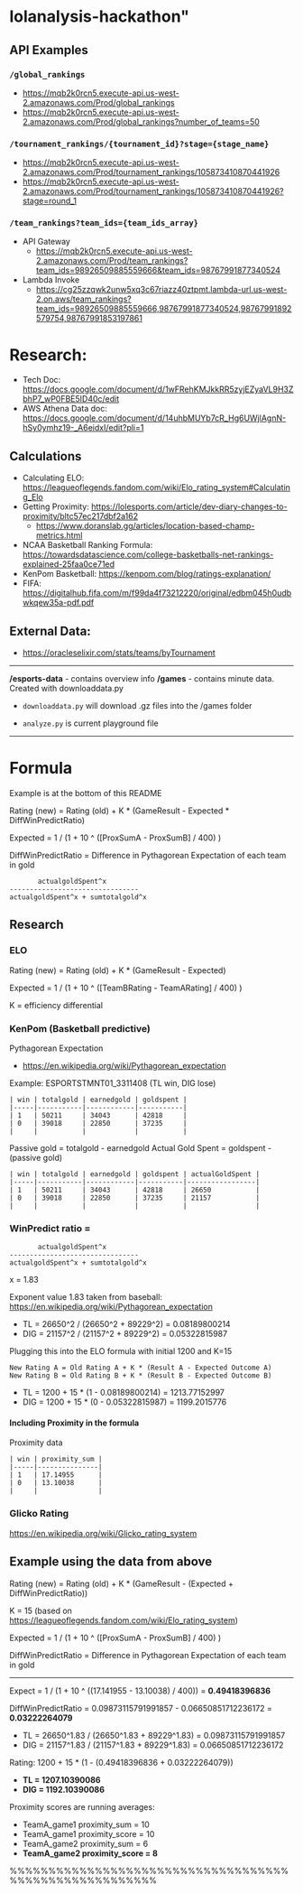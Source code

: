 # lolanalysis-hackathon" 

## API Examples

### `/global_rankings`
- https://mqb2k0rcn5.execute-api.us-west-2.amazonaws.com/Prod/global_rankings
- https://mqb2k0rcn5.execute-api.us-west-2.amazonaws.com/Prod/global_rankings?number_of_teams=50

### `/tournament_rankings/{tournament_id}?stage={stage_name}`
- https://mqb2k0rcn5.execute-api.us-west-2.amazonaws.com/Prod/tournament_rankings/105873410870441926
- https://mqb2k0rcn5.execute-api.us-west-2.amazonaws.com/Prod/tournament_rankings/105873410870441926?stage=round_1

### `/team_rankings?team_ids={team_ids_array}`
- API Gateway
  - https://mqb2k0rcn5.execute-api.us-west-2.amazonaws.com/Prod/team_rankings?team_ids=98926509885559666&team_ids=98767991877340524
- Lambda Invoke
  - https://cg25zzqwk2unw5xq3c67riazz40ztpmt.lambda-url.us-west-2.on.aws/team_rankings?team_ids=98926509885559666,98767991877340524,98767991892579754,98767991853197861



# Research:
- Tech Doc: https://docs.google.com/document/d/1wFRehKMJkkRR5zyjEZyaVL9H3ZbhP7_wP0FBE5ID40c/edit
- AWS Athena Data doc: https://docs.google.com/document/d/14uhbMUYb7cR_Hg6UWjlAgnN-hSy0ymhz19-_A6eidxI/edit?pli=1

## Calculations
- Calculating ELO: https://leagueoflegends.fandom.com/wiki/Elo_rating_system#Calculating_Elo
- Getting Proximity: https://lolesports.com/article/dev-diary-changes-to-proximity/bltc57ec217dbf2a162
  - https://www.doranslab.gg/articles/location-based-champ-metrics.html
- NCAA Basketball Ranking Formula: https://towardsdatascience.com/college-basketballs-net-rankings-explained-25faa0ce71ed
- KenPom Basketball: https://kenpom.com/blog/ratings-explanation/
- FIFA: https://digitalhub.fifa.com/m/f99da4f73212220/original/edbm045h0udbwkqew35a-pdf.pdf


## External Data:
- https://oracleselixir.com/stats/teams/byTournament


--------------

**/esports-data** - contains overview info
**/games** - contains minute data. Created with downloaddata.py

- `downloaddata.py` will download .gz files into the /games folder

- `analyze.py` is current playground file

--------------
# Formula
Example is at the bottom of this README

Rating (new) = Rating (old) + K * (GameResult - Expected * DiffWinPredictRatio)

Expected = 1 / (1 + 10 ^ ([ProxSumA - ProxSumB] / 400) )

DiffWinPredictRatio = Difference in Pythagorean Expectation of each team in gold 
```
       actualgoldSpent^x 
--------------------------------
actualgoldSpent^x + sumtotalgold^x

```


## Research

### ELO
Rating (new) = Rating (old) + K * (GameResult - Expected)

Expected = 1 / (1 + 10 ^ ([TeamBRating - TeamARating] / 400) )

K = efficiency differential

### KenPom (Basketball predictive)
Pythagorean Expectation
- https://en.wikipedia.org/wiki/Pythagorean_expectation


Example: ESPORTSTMNT01_3311408 (TL win, DIG lose)
```
| win | totalgold | earnedgold | goldspent |
|-----|-----------|------------|-----------|
| 1   | 50211     | 34043      | 42818     |
| 0   | 39018     | 22850      | 37235     |
|     |           |            |           |
```

Passive gold = totalgold - earnedgold
Actual Gold Spent = goldspent - (passive gold)
```
| win | totalgold | earnedgold | goldspent | actualGoldSpent |
|-----|-----------|------------|-----------|-----------------|
| 1   | 50211     | 34043      | 42818     | 26650           |
| 0   | 39018     | 22850      | 37235     | 21157           |
|     |           |            |           |                 |
```


### WinPredict ratio = 
```
       actualgoldSpent^x 
--------------------------------
actualgoldSpent^x + sumtotalgold^x
```
x = 1.83 

Exponent value 1.83 taken from baseball: https://en.wikipedia.org/wiki/Pythagorean_expectation


- TL = 26650^2 / (26650^2 + 89229^2) = 0.08189800214
- DIG = 21157^2 / (21157^2 + 89229^2) = 0.05322815987


Plugging this into the ELO formula with initial 1200 and K=15
```
New Rating A = Old Rating A + K * (Result A - Expected Outcome A)
New Rating B = Old Rating B + K * (Result B - Expected Outcome B)
```

- TL = 1200 + 15 * (1 - 0.08189800214) = 1213.77152997
- DIG = 1200 + 15 * (0 - 0.05322815987) = 1199.2015776

#### Including Proximity in the formula

Proximity data
```
| win | proximity_sum |
|-----|---------------|
| 1   | 17.14955      |
| 0   | 13.10038      | 
|     |               | 
```

### Glicko Rating
https://en.wikipedia.org/wiki/Glicko_rating_system


## Example using the data from above

Rating (new) = Rating (old) + K * (GameResult - (Expected + DiffWinPredictRatio))

K = 15 (based on https://leagueoflegends.fandom.com/wiki/Elo_rating_system)

Expected = 1 / (1 + 10 ^ ([ProxSumA - ProxSumB] / 400) )

DiffWinPredictRatio = Difference in Pythagorean Expectation of each team in gold 

--------

Expect = 1 / (1 + 10 ^ ((17.141955 - 13.10038) / 400)) = **0.49418396836**

DiffWinPredictRatio = 0.09873115791991857 - 0.06650851712236172 = **0.03222264079**
- TL = 26650^1.83  / (26650^1.83 + 89229^1.83) = 0.09873115791991857
- DIG = 21157^1.83 / (21157^1.83 + 89229^1.83) = 0.06650851712236172

Rating: 1200 + 15 * (1 - (0.49418396836 + 0.03222264079))

- **TL = 1207.10390086**
- **DIG = 1192.10390086**

Proximity scores are running averages:
- TeamA_game1 proximity_sum = 10
- TeamA_game1 proximity_score = 10
- TeamA_game2 proximity_sum = 6
- **TeamA_game2 proximity_score = 8**

%%%%%%%%%%%%%%%%%%%%%%%%%%%%%%%%%%%%%%%%%%%%%%%%%%%%%%%




























